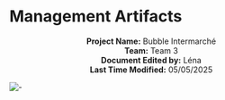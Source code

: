 # Management Artifacts

<div align="center">

**Project Name:** Bubble Intermarché <br>
**Team:** Team 3  
**Document Edited by:** Léna<br>
**Last Time Modified:** 05/05/2025

</div>

![-](https://raw.githubusercontent.com/andreasbm/readme/master/assets/lines/rainbow.png)

